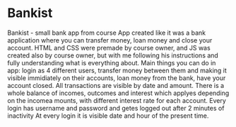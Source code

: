 # Bankist
Bankist - small bank app from course
App created like it was a bank application where you can transfer money, loan money and close your account. HTML and CSS were premade by course owner, and JS was created also by course owner, but with me following his instructions and fully understanding what is everything about.
Main things you can do in app: login as 4 different users, transfer money between them and making it visible immidiately on their accounts, loan money from the bank, have your account closed.
All transactions are visible by date and amount. There is a whole balance of incomes, outcomes and interest which applyes depending on the incomea mounts, with different interest rate for each account.
Every login has username and password and getes logged out after 2 minutes of inactivity
At every login it is visible date and hour of the present time.
